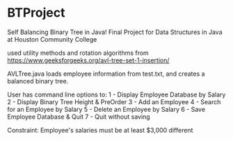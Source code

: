 # BTProject
Self Balancing Binary Tree in Java!
Final Project for Data Structures in Java at Houston Community College

used utility methods and rotation algorithms from https://www.geeksforgeeks.org/avl-tree-set-1-insertion/

AVLTree.java loads employee information from test.txt, and creates a balanced binary tree.

User has command line options to:
1 - Display Employee Database by Salary
2 - Display Binary Tree Height & PreOrder
3 - Add an Employee
4 - Search for an Employee by Salary
5 - Delete an Employee by Salary
6 - Save Employee Database & Quit
7 - Quit without saving

Constraint: Employee's salaries must be at least $3,000 different

